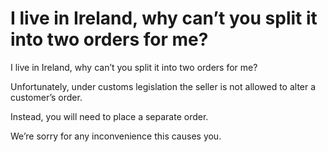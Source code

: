 # I live in Ireland, why can’t you split it into two orders for me?

I live in Ireland, why can’t you split it into two orders for me?

Unfortunately, under customs legislation the seller is not allowed to alter a customer’s order.

Instead, you will need to place a separate order.

We’re sorry for any inconvenience this causes you.
